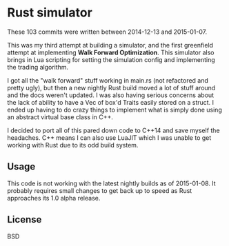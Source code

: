 # Rust simulator

These 103 commits were written between 2014-12-13 and 2015-01-07.

This was my third attempt at building a simulator, and the first greenfield attempt at implementing **Walk Forward Optimization**.  This simulator also brings in Lua scripting for setting the simulation config and implementing the trading algorithm.

I got all the "walk forward" stuff working in main.rs (not refactored and pretty ugly), but then a new nightly Rust build moved a lot of stuff around and the docs weren't updated.  I was also having serious concerns about the lack of ability to have a Vec of box'd Traits easily stored on a struct.  I ended up having to do crazy things to implement what is simply done using an abstract virtual base class in C++.

I decided to port all of this pared down code to C++14 and save myself the headaches.  C++ means I can also use LuaJIT which I was unable to get working with Rust due to its odd build system.

## Usage

This code is not working with the latest nightly builds as of 2015-01-08.  It probably requires small changes to get back up to speed as Rust approaches its 1.0 alpha release.

## License

BSD
